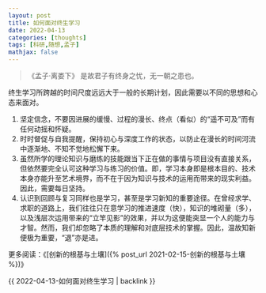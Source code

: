 ```yaml
---
layout: post
title: 如何面对终生学习
date: 2022-04-13
categories: [thoughts]
tags: [科研,随想,孟子]
mathjax: false
---
```


> 《孟子·离娄下》 是故君子有终身之忧，无一朝之患也。

终生学习所跨越的时间尺度远远大于一般的长期计划，因此需要以不同的思想和心态来面对。

1. 坚定信念，不要因进展的缓慢、过程的漫长、终点（看似）的“遥不可及”而有任何动摇和怀疑。
2. 时时督促与自我提醒，保持初心与深度工作的状态，以防止在漫长的时间河流中逐渐地、不知不觉地松懈下来。
3. 虽然所学的理论知识与磨练的技能跟当下正在做的事情与项目没有直接关系，但依然要完全认可这种学习与练习的价值。即，学习本身即是根本目的、技术本身亦能升至艺术境界，而不在于因为知识与技术的运用而带来的现实利益。因此，需要每日坚持。
4. 认识到回顾与复习同样也是学习，甚至是学习新知的重要途径。在曾经求学、求职的道路上，我们往往只在意学习的推进速度（快），知识的堆砌量（多），以及浅层次运用带来的“立竿见影”的效果，并以为这便能突显一个人的能力与才智。然而，我们却忽略了本质的理解和对底层技术的掌握。因此，温故知新便极为重要，“退”亦是进。

更多阅读：《[创新的根基与土壤]({% post_url 2021-02-15-创新的根基与土壤 %})》

{{ 2022-04-13-如何面对终生学习 | backlink }}
